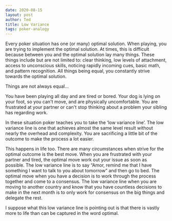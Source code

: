 ```yaml
---
date: 2020-08-15
layout: post
author: Ted
title: Low Variance
tags: poker-analogy
---
```


Every poker situation has one (or many) optimal solution. When playing, you are trying to implement the optimal solution. At times, this is difficult because between you and the optimal solution lay many things. These things include but are not limited to: clear thinking, low levels of attachment, access to unconscious skills, noticing rapidly incoming cues, basic math, and pattern recognition. All things being equal, you constantly strive towards the optimal solution.

Things are not always equal...

You have been playing all day and are tired or bored. Your dog is lying on your foot, so you can't move, and are physically uncomfortable. You are frustrated at your partner or can't stop thinking about a problem your sibling has regarding work.

In these situation poker teaches you to take the ‘low variance line’. The low variance line is one that achieves almost the same level result without nearly the overhead and complexity. You are sacrificing a little bit of the outcome to make the process a lot easier.

This happens in life too. There are many circumstances when strive for the optimal outcome is the best move. When you are frustrated with your partner and tired, the optimal move work out your issue as soon as possible. The low variance line is to say “Amor, remind me that I have something I want to talk to you about tomorrow” and then go to bed. The optimal move when you have a decision is to work through the process together and come to a consensus. The low variance line when you are moving to another country and know that you have countless decisions to make in the next month is to only work for consensus on the big things and delegate the rest.

I suppose what this low variance line is pointing out is that there is vastly more to life than can be captured in the word optimal.
